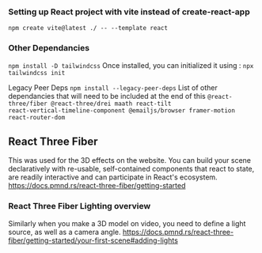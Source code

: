 ### Setting up React project with vite instead of create-react-app 
<code>npm create vite@latest ./ -- --template react</code>

### Other Dependancies
<code>npm install -D tailwindcss</code>
Once installed, you can initialized it using :
<code>npx tailwindcss init</code>

Legacy Peer Deps
<code>npm install --legacy-peer-deps</code>
List of other dependancies that will need to be included at the end of this
<code>@react-three/fiber @react-three/drei maath react-tilt react-vertical-timeline-component @emailjs/browser framer-motion react-router-dom</code>

## React Three Fiber
This was used for the 3D effects on the website. You can build your scene declaratively with re-usable, self-contained components that react to state, are readily interactive and can participate in React's ecosystem.
https://docs.pmnd.rs/react-three-fiber/getting-started

### React Three Fiber Lighting overview
Similarly when you make a 3D model on video, you need to define a light source, as well as a camera angle. 
https://docs.pmnd.rs/react-three-fiber/getting-started/your-first-scene#adding-lights

